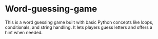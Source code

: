 # Word-guessing-game
This is a word guessing game built with basic Python concepts like loops, conditionals, and string handling. It lets players guess letters and offers a hint when needed.
